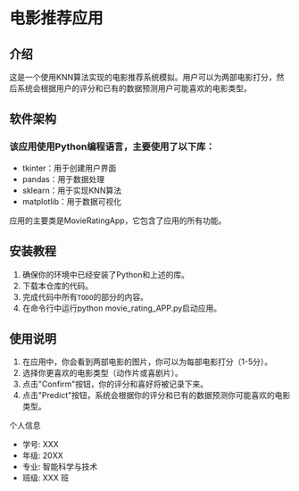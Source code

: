 # 电影推荐应用
## 介绍

这是一个使用KNN算法实现的电影推荐系统模拟。用户可以为两部电影打分，然后系统会根据用户的评分和已有的数据预测用户可能喜欢的电影类型。

## 软件架构

### 该应用使用Python编程语言，主要使用了以下库：

- tkinter：用于创建用户界面
- pandas：用于数据处理
- sklearn：用于实现KNN算法
- matplotlib：用于数据可视化

应用的主要类是MovieRatingApp，它包含了应用的所有功能。

## 安装教程

1. 确保你的环境中已经安装了Python和上述的库。
2. 下载本仓库的代码。
3. 完成代码中所有`TODO`的部分的内容。
4. 在命令行中运行python movie_rating_APP.py启动应用。

## 使用说明

1. 在应用中，你会看到两部电影的图片，你可以为每部电影打分（1-5分）。
2. 选择你更喜欢的电影类型（动作片或喜剧片）。
3. 点击"Confirm"按钮，你的评分和喜好将被记录下来。
4. 点击"Predict"按钮，系统会根据你的评分和已有的数据预测你可能喜欢的电影类型。


个人信息
- 学号: XXX
- 年级: 20XX
- 专业: 智能科学与技术
- 班级: XXX 班
